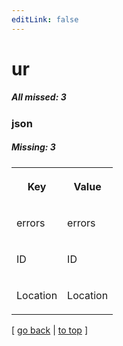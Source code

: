 ```yaml
---
editLink: false
---
```


# ur

##### All missed: 3


### json

##### Missing: 3

<table width="100%">
<tr><th width="50%">

Key

</th><th width="50%">

Value

</th></tr>
<tr><td width="50%">

errors

</td><td width="50%">

errors

</td></tr>
<tr><td width="50%">

ID

</td><td width="50%">

ID

</td></tr>
<tr><td width="50%">

Location

</td><td width="50%">

Location

</td></tr>
</table>

[ [go back](../status.md) | [to top](#) ]

